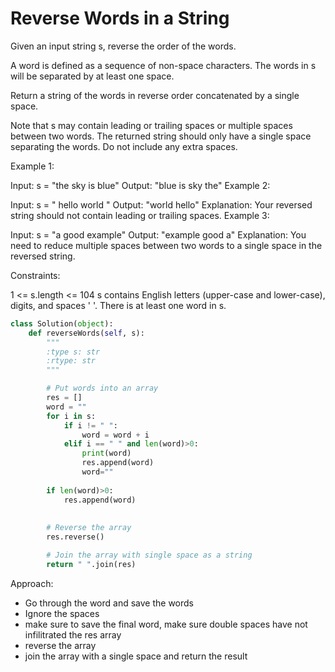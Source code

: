 # Reverse Words in a String

Given an input string s, reverse the order of the words.

A word is defined as a sequence of non-space characters. The words in s will be separated by at least one space.

Return a string of the words in reverse order concatenated by a single space.

Note that s may contain leading or trailing spaces or multiple spaces between two words. The returned string should only have a single space separating the words. Do not include any extra spaces.

 

Example 1:

Input: s = "the sky is blue"
Output: "blue is sky the"
Example 2:

Input: s = "  hello world  "
Output: "world hello"
Explanation: Your reversed string should not contain leading or trailing spaces.
Example 3:

Input: s = "a good   example"
Output: "example good a"
Explanation: You need to reduce multiple spaces between two words to a single space in the reversed string.
 

Constraints:

1 <= s.length <= 104
s contains English letters (upper-case and lower-case), digits, and spaces ' '.
There is at least one word in s.

```Python
class Solution(object):
    def reverseWords(self, s):
        """
        :type s: str
        :rtype: str
        """

        # Put words into an array
        res = []
        word = ""
        for i in s:
            if i != " ":
                word = word + i
            elif i == " " and len(word)>0:
                print(word)
                res.append(word)
                word=""
        
        if len(word)>0:
            res.append(word)
  
        
        # Reverse the array
        res.reverse() 

        # Join the array with single space as a string
        return " ".join(res)
```

Approach:
- Go through the word and save the words
- Ignore the spaces
- make sure to save the final word, make sure double spaces have not infilitrated the res array
- reverse the array
- join the array with a single space and return the result

